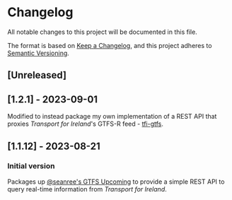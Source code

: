 # Changelog

All notable changes to this project will be documented in this file.

The format is based on [Keep a Changelog](https://keepachangelog.com/en/1.0.0/),
and this project adheres to [Semantic Versioning](https://semver.org/spec/v2.0.0.html).

## [Unreleased]

## [1.2.1] - 2023-09-01
Modified to instead package my own implementation of a REST API that proxies *Transport for Ireland*'s GTFS-R feed - [tfi-gtfs](https://github.com/seanblanchfield/tfi-gtfs).

## [1.1.12] - 2023-08-21

### Initial version
Packages up [@seanree's GTFS Upcoming](https://github.com/seanrees/gtfs-upcoming) to provide a simple REST API to query real-time information from *Transport for Ireland*.


